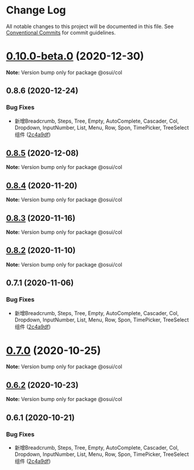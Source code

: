 # Change Log

All notable changes to this project will be documented in this file.
See [Conventional Commits](https://conventionalcommits.org) for commit guidelines.

# [0.10.0-beta.0](https://gitee.com/gitee-fe/osui/tree/master/compare/@osui/col@0.8.6...@osui/col@0.10.0-beta.0) (2020-12-30)

**Note:** Version bump only for package @osui/col





## 0.8.6 (2020-12-24)


### Bug Fixes

* 新增Breadcrumb, Steps, Tree, Empty, AutoComplete, Cascader, Col, Dropdown, InputNumber, List, Menu, Row, Spon, TimePicker, TreeSelect 组件 ([2c4a9df](https://gitee.com/gitee-fe/osui/tree/master/commits/2c4a9df6af2a0283da7027a20043b0ccebceb2c4))





## [0.8.5](https://gitee.com/gitee-fe/osui/tree/master/compare/@osui/col@0.8.4...@osui/col@0.8.5) (2020-12-08)

**Note:** Version bump only for package @osui/col





## [0.8.4](https://gitee.com/gitee-fe/osui/tree/master/compare/@osui/col@0.8.3...@osui/col@0.8.4) (2020-11-20)

**Note:** Version bump only for package @osui/col





## [0.8.3](https://gitee.com/gitee-fe/osui/tree/master/compare/@osui/col@0.8.2...@osui/col@0.8.3) (2020-11-16)

**Note:** Version bump only for package @osui/col





## [0.8.2](https://gitee.com/gitee-fe/osui/tree/master/compare/@osui/col@0.6.2...@osui/col@0.8.2) (2020-11-10)

**Note:** Version bump only for package @osui/col





## 0.7.1 (2020-11-06)


### Bug Fixes

* 新增Breadcrumb, Steps, Tree, Empty, AutoComplete, Cascader, Col, Dropdown, InputNumber, List, Menu, Row, Spon, TimePicker, TreeSelect 组件 ([2c4a9df](https://gitee.com/gitee-fe/osui/tree/master/commits/2c4a9df6af2a0283da7027a20043b0ccebceb2c4))





# [0.7.0](https://gitee.com/gitee-fe/osui/tree/master/compare/@osui/col@0.6.2...@osui/col@0.7.0) (2020-10-25)

**Note:** Version bump only for package @osui/col





## [0.6.2](https://gitee.com/gitee-fe/osui/tree/master/compare/@osui/col@0.6.1...@osui/col@0.6.2) (2020-10-23)

**Note:** Version bump only for package @osui/col





## 0.6.1 (2020-10-21)


### Bug Fixes

* 新增Breadcrumb, Steps, Tree, Empty, AutoComplete, Cascader, Col, Dropdown, InputNumber, List, Menu, Row, Spon, TimePicker, TreeSelect 组件 ([2c4a9df](https://gitee.com/gitee-fe/osui/tree/master/commits/2c4a9df6af2a0283da7027a20043b0ccebceb2c4))
